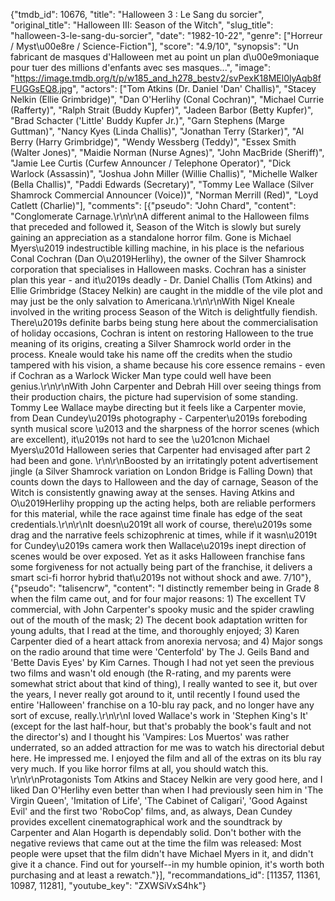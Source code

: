 {"tmdb_id": 10676, "title": "Halloween 3 : Le Sang du sorcier", "original_title": "Halloween III: Season of the Witch", "slug_title": "halloween-3-le-sang-du-sorcier", "date": "1982-10-22", "genre": ["Horreur / Myst\u00e8re / Science-Fiction"], "score": "4.9/10", "synopsis": "Un fabricant de masques d'Halloween met au point un plan d\u00e9moniaque pour tuer des millions d'enfants avec ses masques...", "image": "https://image.tmdb.org/t/p/w185_and_h278_bestv2/svPexK18MEl0lyAqb8fFUGGsEQ8.jpg", "actors": ["Tom Atkins (Dr. Daniel 'Dan' Challis)", "Stacey Nelkin (Ellie Grimbridge)", "Dan O'Herlihy (Conal Cochran)", "Michael Currie (Rafferty)", "Ralph Strait (Buddy Kupfer)", "Jadeen Barbor (Betty Kupfer)", "Brad Schacter ('Little' Buddy Kupfer Jr.)", "Garn Stephens (Marge Guttman)", "Nancy Kyes (Linda Challis)", "Jonathan Terry (Starker)", "Al Berry (Harry Grimbridge)", "Wendy Wessberg (Teddy)", "Essex Smith (Walter Jones)", "Maidie Norman (Nurse Agnes)", "John MacBride (Sheriff)", "Jamie Lee Curtis (Curfew Announcer / Telephone Operator)", "Dick Warlock (Assassin)", "Joshua John Miller (Willie Challis)", "Michelle Walker (Bella Challis)", "Paddi Edwards (Secretary)", "Tommy Lee Wallace (Silver Shamrock Commercial Announcer (Voice))", "Norman Merrill (Red)", "Loyd Catlett (Charlie)"], "comments": [{"pseudo": "John Chard", "content": "Conglomerate Carnage.\r\n\r\nA different animal to the Halloween films that preceded and followed it, Season of the Witch is slowly but surely gaining an appreciation as a standalone horror film. Gone is Michael Myers\u2019 indestructible killing machine, in his place is the nefarious Conal Cochran (Dan O\u2019Herlihy), the owner of the Silver Shamrock corporation that specialises in Halloween masks. Cochran has a sinister plan this year - and it\u2019s deadly - Dr. Daniel Challis (Tom Atkins) and Ellie Grimbridge (Stacey Nelkin) are caught in the middle of the vile plot and may just be the only salvation to Americana.\r\n\r\nWith Nigel Kneale involved in the writing process Season of the Witch is delightfully fiendish. There\u2019s definite barbs being stung here about the commercialisation of holiday occasions, Cochran is intent on restoring Halloween to the true meaning of its origins, creating a Silver Shamrock world order in the process. Kneale would take his name off the credits when the studio tampered with his vision, a shame because his core essence remains -  even if Cochran as a Warlock Wicker Man type could well have been genius.\r\n\r\nWith John Carpenter and Debrah Hill over seeing things from their production chairs, the picture had supervision of some standing. Tommy Lee Wallace maybe directing but it feels like a Carpenter movie, from Dean Cundey\u2019s photography -  Carpenter\u2019s foreboding synth musical score \u2013 and the sharpness of the horror scenes (which are excellent), it\u2019s not hard to see the \u201cnon Michael Myers\u201d Halloween series  that Carpenter had envisaged after part 2 had been and gone. \r\n\r\nBoosted by an irritatingly potent advertisement jingle (a Silver Shamrock variation on London Bridge is Falling Down) that counts down the days to Halloween and the day of carnage, Season of the Witch is consistently gnawing away at the senses. Having Atkins and O\u2019Herlihy propping up the acting helps, both are reliable performers for this material, while the race against time finale has edge of the seat credentials.\r\n\r\nIt doesn\u2019t all work of course, there\u2019s some drag and the narrative feels schizophrenic at times, while if it wasn\u2019t for Cundey\u2019s camera work then Wallace\u2019s inept direction of scenes would be over exposed. Yet as it asks Halloween franchise fans some forgiveness for not actually being part of the franchise, it delivers a smart sci-fi horror hybrid that\u2019s not without shock and awe. 7/10"}, {"pseudo": "talisencrw", "content": "I distinctly remember being in Grade 8 when the film came out, and for four major reasons: 1) The excellent TV commercial, with John Carpenter's spooky music and the spider crawling out of the mouth of the mask; 2) The decent book adaptation written for young adults, that I read at the time, and thoroughly enjoyed; 3) Karen Carpenter died of a heart attack from anorexia nervosa; and 4) Major songs on the radio around that time were 'Centerfold' by The J. Geils Band and 'Bette Davis Eyes' by Kim Carnes. Though I had not yet seen the previous two films and wasn't old enough (the R-rating, and my parents were somewhat strict about that kind of thing), I really wanted to see it, but over the years, I never really got around to it, until recently I found used the entire 'Halloween' franchise on a 10-blu ray pack, and no longer have any sort of excuse, really.\r\n\r\nI loved Wallace's work in 'Stephen King's It' (except for the last half-hour, but that's probably the book's fault and not the director's) and I thought his 'Vampires: Los Muertos' was rather underrated, so an added attraction for me was to watch his directorial debut here. He impressed me. I enjoyed the film and all of the extras on its blu ray very much. If you like horror films at all, you should watch this. \r\n\r\nProtagonists Tom Atkins and Stacey Nelkin are very good here, and I liked Dan O'Herlihy even better than when I had previously seen him in 'The Virgin Queen', 'Imitation of Life', 'The Cabinet of Caligari', 'Good Against Evil' and the first two 'RoboCop' films, and, as always, Dean Cundey provides excellent cinematographical work and the soundtrack by Carpenter and Alan Hogarth is dependably solid. Don't bother with the negative reviews that came out at the time the film was released: Most people were upset that the film didn't have Michael Myers in it, and didn't give it a chance. Find out for yourself--in my humble opinion, it's worth both purchasing and at least a rewatch."}], "recommandations_id": [11357, 11361, 10987, 11281], "youtube_key": "ZXWSiVxS4hk"}